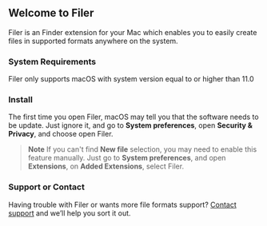 ## Welcome to Filer
Filer is an Finder extension for your Mac which enables you to easily create files in supported formats anywhere on the system. 

### System Requirements
Filer only supports macOS with system version equal to or higher than 11.0

### Install
The first time you open Filer, macOS may tell you that the software needs to be update. Just ignore it, and go to **System preferences**, open **Security & Privacy**, and choose open Filer.

> **Note**
> If you can't find **New file** selection, you may need to enable this feature manually. Just go to **System preferences**, and open **Extensions**, on **Added Extensions**, select Filer.

### Support or Contact
Having trouble with Filer or wants more file formats support? [Contact support](h76eddy@icloud.com) and we’ll help you sort it out.
